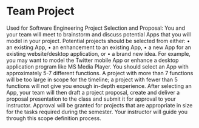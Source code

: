 # Team Project
 Used for Software Engineering
Project Selection and Proposal:
You and your team will meet to brainstorm and discuss potential Apps that you will model in your project.
Potential projects should be selected from either:
• an existing App,
• an enhancement to an existing App,
• a new App for an existing website/desktop application, or
• a brand new idea.
For example, you may want to model the Twitter mobile App or enhance a desktop application program like
MS Media Player. You should select an App with approximately 5-7 different functions. A project with more
than 7 functions will be too large in scope for the timeline; a project with fewer than 5 functions will not give
you enough in-depth experience.
After selecting an App, your team will then draft a project proposal, create and deliver a proposal
presentation to the class and submit it for approval to your instructor. Approval will be granted for projects
that are appropriate in size for the tasks required during the semester. Your instructor will guide you
through this scope definition process.

